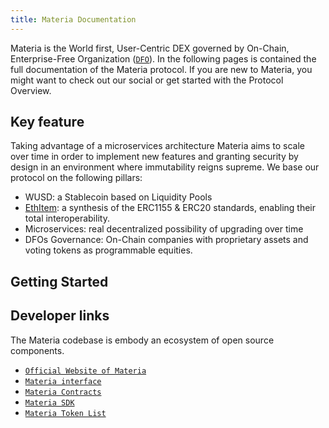 ```yaml
---
title: Materia Documentation
---
```


Materia is the World first, User-Centric DEX governed by On-Chain, Enterprise-Free Organization ([`DFO`](https://www.dfohub.com/)).
In the following pages is contained the full documentation of the Materia protocol. If you are new to Materia, you might want to check out our social or get started with the <Link to="/docs/materia/protocol-overview">Protocol Overview</Link>.

## Key feature

Taking advantage of a microservices architecture Materia aims to scale over time in order to implement new features and granting security by design in an environment where immutability reigns supreme.
We base our protocol on the following pillars:

- WUSD: a Stablecoin based on Liquidity Pools
- [EthItem](https://ethitem.com/): a synthesis of the ERC1155 & ERC20 standards, enabling their total interoperability.
- Microservices: real decentralized possibility of upgrading over time
- DFOs Governance: On-Chain companies with proprietary assets and voting tokens as programmable equities.

## Getting Started

<Wizard />

## Developer links

The Materia codebase is embody an ecosystem of open source components.

- [`Official Website of Materia`](https://github.com/materia-dex/materiadex-com)
- [`Materia interface`](https://github.com/materia-dex/materia-interface)
- [`Materia Contracts`](https://github.com/materia-dex/materia-contracts)
- [`Materia SDK`](https://github.com/materia-dex/materia-sdk)
- [`Materia Token List`](https://github.com/materia-dex/materia-token-list)
